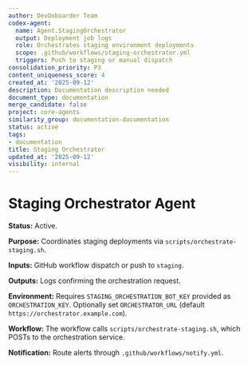 ```yaml
---
author: DevOnboarder Team
codex-agent:
  name: Agent.StagingOrchestrator
  output: Deployment job logs
  role: Orchestrates staging environment deployments
  scope: .github/workflows/staging-orchestrator.yml
  triggers: Push to staging or manual dispatch
consolidation_priority: P3
content_uniqueness_score: 4
created_at: '2025-09-12'
description: Documentation description needed
document_type: documentation
merge_candidate: false
project: core-agents
similarity_group: documentation-documentation
status: active
tags:
- documentation
title: Staging Orchestrator
updated_at: '2025-09-12'
visibility: internal
---
```


# Staging Orchestrator Agent

**Status:** Active.

**Purpose:** Coordinates staging deployments via `scripts/orchestrate-staging.sh`.

**Inputs:** GitHub workflow dispatch or push to `staging`.

**Outputs:** Logs confirming the orchestration request.

**Environment:** Requires `STAGING_ORCHESTRATION_BOT_KEY` provided as `ORCHESTRATION_KEY`. Optionally set `ORCHESTRATOR_URL` (default `https://orchestrator.example.com`).

**Workflow:** The workflow calls `scripts/orchestrate-staging.sh`, which POSTs to the orchestration service.

**Notification:** Route alerts through `.github/workflows/notify.yml`.
